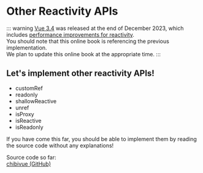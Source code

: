 # Other Reactivity APIs

::: warning
[Vue 3.4](https://blog.vuejs.org/posts/vue-3-4) was released at the end of December 2023, which includes [performance improvements for reactivity](https://github.com/vuejs/core/pull/5912).  
You should note that this online book is referencing the previous implementation.  
We plan to update this online book at the appropriate time.
:::

## Let's implement other reactivity APIs!

- customRef
- readonly
- shallowReactive
- unref
- isProxy
- isReactive
- isReadonly

If you have come this far, you should be able to implement them by reading the source code without any explanations!

Source code so far:  
[chibivue (GitHub)](https://github.com/chibivue-land/chibivue/tree/main/book/impls/30_basic_reactivity_system/150_other_apis)
